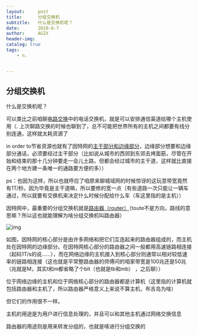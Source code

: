 ```yaml
---
layout:     post
title:      分组交换机
subtitle:   什么是交换机呢？
date:       2020-8-7
author:     AGZX
header-img: 
catalog: true
tags:
    - n.


---
```


## 分组交换机

什么是交换机呢？

可以类比之前咱聊[电路交换](https://mp.weixin.qq.com/s?__biz=MzI4Nzc2MzA3OQ==&mid=2247484671&idx=2&sn=be452c9d0df7a2c69d935a231641a8da&scene=21#wechat_redirect)中的电话交换机，就是可以安排通信渠道给哪个主机使用（. 上次聊路交换的时候也聊到了，总不可能把世界所有的主机之间都要有线分别连通，这样就太耗资源了

in order to节省资源也就有了因特网的[主干部分和边缘部分](https://mp.weixin.qq.com/s?__biz=MzI4Nzc2MzA3OQ==&mid=2247484556&idx=4&sn=b59c54a7d3df69d2b68f31b608445545&scene=21#wechat_redirect)，边缘部分想要和边缘部分通话，必须要经过主干部分（比如说从城市的西郊到东郊去烤面筋，尽管在开始和结束的那十几分钟要走一会儿土路，但都会经过城市的主干道，这样就比直接在两个地方建一条唯一的通路要方便的多））

ps：也因为这样，所以也就呼应了咱原来聊城域网的时候惊讶的这玩意带宽竟然有1T/秒。因为毕竟是主干道嘛，所以要修的宽一点（有些道路一次只能让一辆车通过，所以就要有交换机来决定什么时候分配给什么车（车这里指的是主机））

因特网中，最重要的分组交换机就是[路由器（router）](https://mp.weixin.qq.com/s?__biz=MzI4Nzc2MzA3OQ==&mid=2247484565&idx=2&sn=ef2b2603415197fa07280f7bc358d9f3&scene=21#wechat_redirect)（toute不是方向，路线的意思嘛？所以这也就能理解为啥分组交换机叫路由器）

![img](https://mmbiz.qpic.cn/mmbiz_png/tMsLbdfwxoNicUAEZuHonjhCr1uicpZDtvlWjd0xyZg1wJe4dxDnHB85ibPatpKMocleApibDwfdGNuPaT5HGdHqHw/640?wx_fmt=png&tp=webp&wxfrom=5&wx_lazy=1&wx_co=1)

如图，因特网的核心部分是由许多网络和把它们互连起来的路由器组成的，而主机处在因特网的边缘部分。在因特网核心部分的路由器之间一般都用高速链路相连接（起码1T/s的说……），而在网络边缘的主机接入到核心部分则通常以相对较低速率的链路相连接（这也就是平常整路由器的师傅问的咱家带宽是100兆还是50兆（兆就是M，其实t和m都省略了个bit（也就是tb和mb） ，之后聊））

位于网络边缘的主机和位于网络核心部分的路由器都是计算机（这里指的计算机就包括路由器和主机了，所以路由器严格意义上来说不算主机，布吉岛为啥）

但它们的作用很不一样。

主机的用途是为用户进行信息处理的，并且可以和其他主机通过网络交换信息

路由器的用途则是用来转发分组的，也就是嗦进行分组交换的

